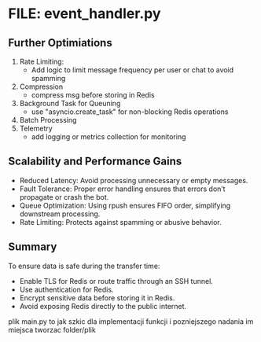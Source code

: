 # FILE: event_handler.py
## Further Optimiations
1. Rate Limiting:
    - Add logic to limit message frequency per user or chat to avoid spamming
2. Compression
    - compress msg before storing in Redis
3. Background Task for Queuning
    - use "asyncio.create_task" for non-blocking Redis operations
4. Batch Processing
5. Telemetry
    - add logging or metrics collection for monitoring
## Scalability and Performance Gains

- Reduced Latency: Avoid processing unnecessary or empty messages.
- Fault Tolerance: Proper error handling ensures that errors don’t propagate or crash the bot.
- Queue Optimization: Using rpush ensures FIFO order, simplifying downstream processing.
- Rate Limiting: Protects against spamming or abusive behavior.

## Summary

To ensure data is safe during the transfer time:

- Enable TLS for Redis or route traffic through an SSH tunnel.
- Use authentication for Redis.
- Encrypt sensitive data before storing it in Redis.
- Avoid exposing Redis directly to the public internet.


plik main.py to jak szkic dla implementacji funkcji i pozniejszego nadania im miejsca tworzac folder/plik
